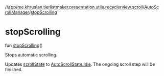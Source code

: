 //[app](../../../index.md)/[me.khruslan.tierlistmaker.presentation.utils.recyclerview.scroll](../index.md)/[AutoScrollManager](index.md)/[stopScrolling](stop-scrolling.md)

# stopScrolling

fun [stopScrolling](stop-scrolling.md)()

Stops automatic scrolling.

Updates [scrollState](scroll-state.md) to [AutoScrollState.Idle](../../me.khruslan.tierlistmaker.presentation.models.scroll/-auto-scroll-state/-idle/index.md). The ongoing scroll step will be finished.
